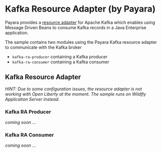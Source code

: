 # Kafka Resource Adapter (by Payara)

Payara provides a [resource adapter](https://github.com/payara/Cloud-Connectors/tree/master/Kafka) for Apache Kafka which enables using Message Driven Beans to consume Kafka records in a Java Enterprise application.

The sample contains two modules using the Payara Kafka resource adapter to communicate with the Kafka broker  
* `kafka-ra-producer` containing a Kafka producer
* `kafka-ra-consumer` containing a Kafka consumer

## Kafka Resource Adapter

_HINT: Due to some configuration issues, the resource adapter is not working with Open Liberty at the moment. The sample runs on Wildfly Application Server instead._  

### Kafka RA Producer

_coming soon ..._

### Kafka RA Consumer

_coming soon ..._